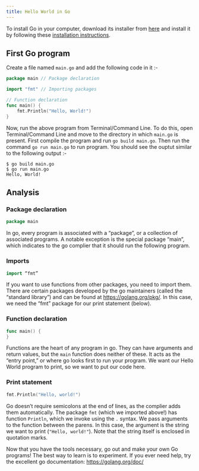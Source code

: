 ```yaml
---
title: Hello World in Go
---
```


To install Go in your computer, download its installer from <a href='https://golang.org/dl/' target='_blank' rel='nofollow'>here</a> and install it by following these <a href='https://golang.org/doc/install' target='_blank' rel='nofollow'>installation instructions</a>.


## First Go program

Create a file named `main.go` and add the following code in it :-

```go
package main // Package declaration

import "fmt" // Importing packages

// Function declaration
func main() {
	fmt.Println("Hello, World!")
}

```
Now, run the above program from Terminal/Command Line. To do this, open Terminal/Command Line and move to the directory in which `main.go` is present. First compile the program and run `go build main.go`. Then run the command `go run main.go` to run program.
You should see the ouptut similar to the following output :-

```shell
$ go build main.go
$ go run main.go
Hello, World!
```

## Analysis

### Package declaration

```go
package main
```

In go, every program is associated with a “package”, or a collection of associated programs. A notable exception is the special package “main”, which indicates to the go complier that it should run the following program.

### Imports

```go
import “fmt”
```

If you want to use functions from other packages, you need to import them. There are certain packages developed by the go maintainers (called the “standard library”) and can be found at https://golang.org/pkg/. In this case, we need the “fmt” package for our print statement (below).

### Function declaration

```go
func main() {
}
```

Functions are the heart of any program in go. They can have arguments and return values, but the `main` function does neither of these. It acts as the “entry point,” or where go looks first to run your program. We want our Hello World program to print, so we want to put our code here.

### Print statement

```go
fmt.Println("Hello, world!")
```

Go doesn’t require semicolons at the end of lines, as the complier adds them automatically. The package `fmt` (which we imported above!) has function `Println`, which we invoke using the `.` syntax. We pass arguments to the function between the parens. In this case, the argument is the string we want to print (`"Hello, world!"`). Note that the string itself is enclosed in quotation marks.

Now that you have the tools necessary, go out and make your own Go programs! The best way to learn is to experiment. If you ever need help, try the excellent go documentation: https://golang.org/doc/
